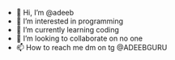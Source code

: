 - 👋 Hi, I’m @adeeb
- 👀 I’m interested in programming
- 🌱 I’m currently learning coding
- 💞️ I’m looking to collaborate on no one
- 📫 How to reach me dm on tg @ADEEBGURU
  

<!---
adeeb99677/adeeb99677 is a ✨ special ✨ repository because its `README.md` (this file) appears on your GitHub profile.
You can click the Preview link to take a look at your changes.
--->
